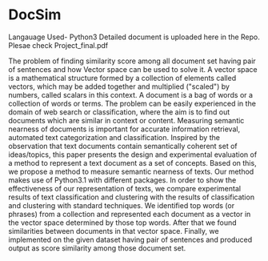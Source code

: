 # DocSim

Langauage Used- Python3
Detailed document is uploaded here in the Repo. Plesae check Project_final.pdf


The problem of finding similarity score among all document set having pair of sentences and
how Vector space can be used to solve it. A vector space is a mathematical structure formed
by a collection of elements called vectors, which may be added together and multiplied
("scaled") by numbers, called scalars in this context. A document is a bag of words or a
collection of words or terms. The problem can be easily experienced in the domain of web
search or classification, where the aim is to find out documents which are similar in context
or content.
Measuring semantic nearness of documents is important for accurate information retrieval,
automated text categorization and classification. Inspired by the observation that text
documents contain semantically coherent set of ideas/topics, this paper presents the design
and experimental evaluation of a method to represent a text document as a set of concepts.
Based on this, we propose a method to measure semantic nearness of texts. Our method
makes use of Python3.1 with different packages. In order to show the effectiveness of our
representation of texts, we compare experimental results of text classification and clustering
with the results of classification and clustering with standard techniques.
We identified top words (or phrases) from a collection and represented each document as a
vector in the vector space determined by those top words. After that we found similarities
between documents in that vector space. Finally, we implemented on the given dataset
having pair of sentences and produced output as score similarity among those document
set.
